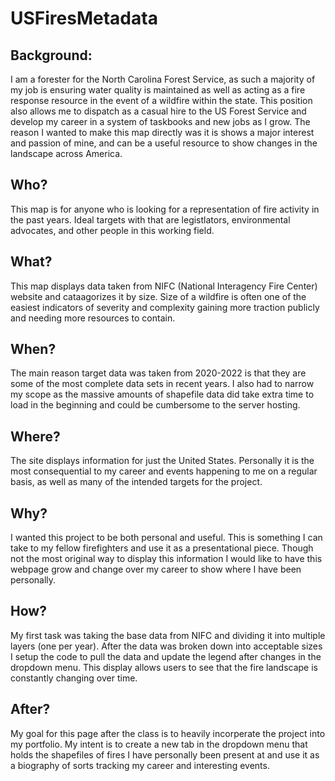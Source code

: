 # USFiresMetadata

## Background:
I am a forester for the North Carolina Forest Service, as such a majority of my job is ensuring water quality is maintained as well as acting as a fire response resource in the event of a wildfire within the state.  This position also allows me to dispatch as a casual hire to the US Forest Service and develop my career in a system of taskbooks and new jobs as I grow.  The reason I wanted to make this map directly was it is shows a major interest and passion of mine, and can be a useful resource to show changes in the landscape across America.

## Who?
This map is for anyone who is looking for a representation of fire activity in the past years.  Ideal targets with that are legistlators, environmental advocates, and other people in this working field.

## What?
This map displays data taken from NIFC (National Interagency Fire Center) website and cataagorizes it by size.  Size of a wildfire is often one of the easiest indicators of severity and complexity gaining more traction publicly and needing more resources to contain.  

## When?
The main reason target data was taken from 2020-2022 is that they are some of the most complete data sets in recent years.  I also had to narrow my scope as the massive amounts of shapefile data did take extra time to load in the beginning and could be cumbersome to the server hosting.

## Where?
The site displays information for just the United States.  Personally it is the most consequential to my career and events happening to me on a regular basis, as well as many of the intended targets for the project.

## Why?
I wanted this project to be both personal and useful.  This is something I can take to my fellow firefighters and use it as a presentational piece.  Though not the most original way to display this information I would like to have this webpage grow and change over my career to show where I have been personally.

## How?
My first task was taking the base data from NIFC and dividing it into multiple layers (one per year).  After the data was broken down into acceptable sizes I setup the code to pull the data and update the legend after changes in the dropdown menu.  This display allows users to see that the fire landscape is constantly changing over time.

## After?
My goal for this page after the class is to heavily incorperate the project into my portfolio.  My intent is to create a new tab in the dropdown menu that holds the shapefiles of fires I have personally been present at and use it as a biography of sorts tracking my career and interesting events.